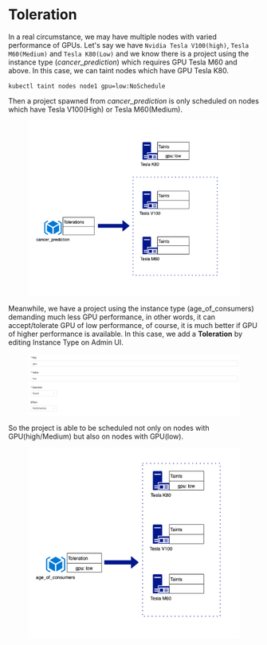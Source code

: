 # Toleration

In a real circumstance, we may have multiple nodes with varied performance of GPUs. Let's say we have `Nvidia Tesla V100(high)`, `Tesla M60(Medium)` and `Tesla K80(Low)` and we know there is a project using the instance type (_cancer\_prediction_) which requires GPU Tesla M60 and above. In this case, we can taint nodes which have GPU Tesla K80.

```
kubectl taint nodes node1 gpu=low:NoSchedule
```

Then a project spawned from _cancer\_prediction_ is only scheduled on nodes which have Tesla V100(High) or Tesla M60(Medium).

<figure><img src="../../.gitbook/assets/toleration_case.png" alt=""><figcaption></figcaption></figure>

Meanwhile, we have a project using the instance type (age\_of\_consumers) demanding much less GPU performance, in other words, it can accept/tolerate GPU of low performance, of course, it is much better if GPU of higher performance is available. In this case, we add a **Toleration** by editing Instance Type on Admin UI.

<figure><img src="../../.gitbook/assets/toleration_ex.png" alt=""><figcaption></figcaption></figure>

So the project is able to be scheduled not only on nodes with GPU(high/Medium) but also on nodes with GPU(low).

<figure><img src="../../.gitbook/assets/toleration_case_with.png" alt=""><figcaption></figcaption></figure>
